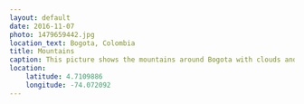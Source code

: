 ```yaml
---
layout: default
date: 2016-11-07
photo: 1479659442.jpg
location_text: Bogota, Colombia
title: Mountains
caption: This picture shows the mountains around Bogota with clouds and nice lights.
location:
    latitude: 4.7109886
    longitude: -74.072092
---
```

